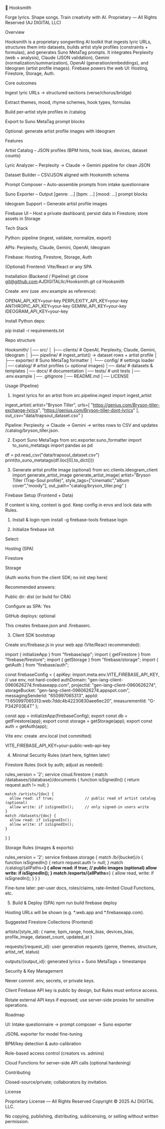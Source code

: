 🎵 Hooksmith

Forge lyrics. Shape songs. Train creativity with AI.
Proprietary — All Rights Reserved (AJ DIGITAL LLC)

Overview

Hooksmith is a proprietary songwriting AI toolkit that ingests lyric URLs, structures them into datasets, builds artist style profiles (constraints + formulas), and generates Suno MetaTag prompts. It integrates Perplexity (web + analysis), Claude (JSON validation), Gemini (normalization/summarization), OpenAI (generation/embeddings), and Ideogram (artist profile images). Firebase powers the web UI: Hosting, Firestore, Storage, Auth.

Core outcomes

Ingest lyric URLs → structured sections (verse/chorus/bridge)

Extract themes, mood, rhyme schemes, hook types, formulas

Build per-artist style profiles in /catalog

Export to Suno MetaTag prompt blocks

Optional: generate artist profile images with Ideogram

Features

Artist Catalog – JSON profiles (BPM hints, hook bias, devices, dataset counts)

Lyric Analyzer – Perplexity → Claude → Gemini pipeline for clean JSON

Dataset Builder – CSV/JSON aligned with Hooksmith schema

Prompt Composer – Auto-assemble prompts from intake questionnaire

Suno Exporter – Output [genre: …] [bpm: …] [mood: …] prompt blocks

Ideogram Support – Generate artist profile images

Firebase UI – Host a private dashboard; persist data in Firestore; store assets in Storage

Tech Stack

Python: pipeline (ingest, validate, normalize, export)

APIs: Perplexity, Claude, Gemini, OpenAI, Ideogram

Firebase: Hosting, Firestore, Storage, Auth

(Optional) Frontend: Vite/React or any SPA

Installation (Backend / Pipeline)
git clone git@github.com:AJDIGITALllc/Hooksmith.git
cd Hooksmith


Create .env (use .env.example as reference):

OPENAI_API_KEY=your-key
PERPLEXITY_API_KEY=your-key
ANTHROPIC_API_KEY=your-key
GEMINI_API_KEY=your-key
IDEOGRAM_API_KEY=your-key


Install Python deps:

pip install -r requirements.txt


Repo structure

Hooksmith/
│── src/
│   ├── clients/           # OpenAI, Perplexity, Claude, Gemini, Ideogram
│   ├── pipeline/          # ingest_artist() → dataset rows + artist profile
│   ├── exporter/          # Suno MetaTag formatter
│   └── config/            # settings loader
│── catalog/               # artist profiles (+ optional images)
│── data/                  # datasets & templates
│── docs/                  # documentation
│── tests/                 # unit tests
│── .env.example
│── .gitignore
│── README.md
│── LICENSE

Usage (Pipeline)
1) Ingest lyrics for an artist
from src.pipeline.ingest import ingest_artist

ingest_artist(
  artist="Bryson Tiller",
  urls=[
    "https://genius.com/Bryson-tiller-exchange-lyrics",
    "https://genius.com/Bryson-tiller-dont-lyrics"
  ],
  out_csv="data/trapsoul_dataset.csv"
)


Pipeline: Perplexity → Claude → Gemini → writes rows to CSV and updates /catalog/bryson_tiller.json.

2) Export Suno MetaTags
from src.exporter.suno_formatter import to_suno_metatags
import pandas as pd

df = pd.read_csv("data/trapsoul_dataset.csv")
print(to_suno_metatags(df.iloc[0].to_dict()))

3) Generate artist profile image (optional)
from src.clients.ideogram_client import generate_artist_image
generate_artist_image(
  artist="Bryson Tiller (Trap-Soul profile)",
  style_tags=["cinematic","album cover","moody"],
  out_path="catalog/bryson_tiller.png"
)

Firebase Setup (Frontend + Data)

If content is king, context is god. Keep config in envs and lock data with Rules.

1) Install & login
npm install -g firebase-tools
firebase login

2) Initialize
firebase init


Select:

Hosting (SPA)

Firestore

Storage

(Auth works from the client SDK; no init step here)

Recommended answers:

Public dir: dist (or build for CRA)

Configure as SPA: Yes

GitHub deploys: optional

This creates firebase.json and .firebaserc.

3) Client SDK bootstrap

Create src/firebase.js in your web app (Vite/React recommended):

import { initializeApp } from "firebase/app";
import { getFirestore } from "firebase/firestore";
import { getStorage } from "firebase/storage";
import { getAuth } from "firebase/auth";

const firebaseConfig = {
  apiKey: import.meta.env.VITE_FIREBASE_API_KEY,    // use env, not hard-coded
  authDomain: "gen-lang-client-0960626274.firebaseapp.com",
  projectId: "gen-lang-client-0960626274",
  storageBucket: "gen-lang-client-0960626274.appspot.com",
  messagingSenderId: "650997065313",
  appId: "1:650997065313:web:7ddc4b42230830aee6ec20",
  measurementId: "G-P342F03E4T"
};

const app = initializeApp(firebaseConfig);
export const db = getFirestore(app);
export const storage = getStorage(app);
export const auth = getAuth(app);


Vite env: create .env.local (not committed)

VITE_FIREBASE_API_KEY=your-public-web-api-key

4) Minimal Security Rules (start here, tighten later)

Firestore Rules (lock by auth; adjust as needed):

rules_version = '2';
service cloud.firestore {
  match /databases/{database}/documents {
    function isSignedIn() { return request.auth != null; }

    match /artists/{doc} {
      allow read: if true;              // public read of artist catalog (optional)
      allow write: if isSignedIn();     // only signed-in users write
    }
    match /datasets/{doc} {
      allow read: if isSignedIn();
      allow write: if isSignedIn();
    }
  }
}


Storage Rules (images & exports):

rules_version = '2';
service firebase.storage {
  match /b/{bucket}/o {
    function isSignedIn() { return request.auth != null; }
    match /catalog/{allPaths=**} {
      allow read: if true;              // public images (optional)
      allow write: if isSignedIn();
    }
    match /exports/{allPaths=**} {
      allow read, write: if isSignedIn();
    }
  }
}


Fine-tune later: per-user docs, roles/claims, rate-limited Cloud Functions, etc.

5) Build & Deploy (SPA)
npm run build
firebase deploy


Hosting URLs will be shown (e.g. *.web.app and *.firebaseapp.com).

Suggested Firestore Collections (Frontend)

artists/{style_id}: { name, bpm_range, hook_bias, devices_bias, profile_image, dataset_count, updated_at }

requests/{request_id}: user generation requests (genre, themes, structure, artist_ref, status)

outputs/{output_id}: generated lyrics + Suno MetaTags + timestamps

Security & Key Management

Never commit .env, secrets, or private keys.

Client Firebase API key is public by design, but Rules must enforce access.

Rotate external API keys if exposed; use server-side proxies for sensitive operations.

Roadmap

UI: Intake questionnaire → prompt composer → Suno exporter

JSONL exporter for model fine-tuning

BPM/key detection & auto-calibration

Role-based access control (creators vs. admins)

Cloud Functions for server-side API calls (optional hardening)

Contributing

Closed-source/private; collaborators by invitation.

License

Proprietary License — All Rights Reserved
Copyright © 2025 AJ DIGITAL LLC.

No copying, publishing, distributing, sublicensing, or selling without written permission.